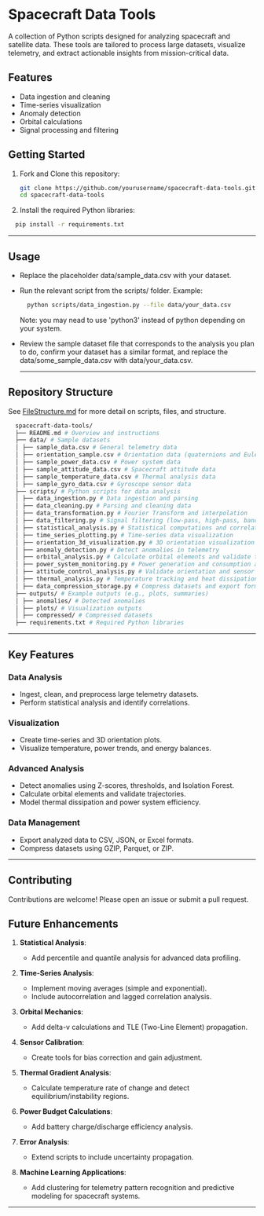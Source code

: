 # Spacecraft Data Tools

A collection of Python scripts designed for analyzing spacecraft and satellite data. These tools are tailored to process large datasets, visualize telemetry, and extract actionable insights from mission-critical data.

## Features
- Data ingestion and cleaning
- Time-series visualization
- Anomaly detection
- Orbital calculations
- Signal processing and filtering

## Getting Started
1. Fork and Clone this repository:
   ```bash
   git clone https://github.com/yourusername/spacecraft-data-tools.git
   cd spacecraft-data-tools

2. Install the required Python libraries:
  ```bash
    pip install -r requirements.txt
  ```

  ---
## Usage
- Replace the placeholder data/sample_data.csv with your dataset.
- Run the relevant script from the scripts/ folder. Example:
  ```bash
    python scripts/data_ingestion.py --file data/your_data.csv
  ```
  Note: you may nead to use 'python3' instead of python depending on your system.
- Review the sample dataset file that corresponds to the analysis you plan to do, confirm your dataset has a similar format, and replace the data/some_sample_data.csv with data/your_data.csv.

  ---

## Repository Structure
See [FileStructure.md](/FileStructure.md) for more detail on scripts, files, and structure.

  ```bash
    spacecraft-data-tools/ 
    ├── README.md # Overview and instructions 
    ├── data/ # Sample datasets 
    │ ├── sample_data.csv # General telemetry data 
    │ ├── orientation_sample.csv # Orientation data (quaternions and Euler angles) 
    │ ├── sample_power_data.csv # Power system data 
    │ ├── sample_attitude_data.csv # Spacecraft attitude data 
    │ ├── sample_temperature_data.csv # Thermal analysis data 
    │ ├── sample_gyro_data.csv # Gyroscope sensor data 
    ├── scripts/ # Python scripts for data analysis 
    │ ├── data_ingestion.py # Data ingestion and parsing 
    │ ├── data_cleaning.py # Parsing and cleaning data 
    │ ├── data_transformation.py # Fourier Transform and interpolation 
    │ ├── data_filtering.py # Signal filtering (low-pass, high-pass, band-pass) 
    │ ├── statistical_analysis.py # Statistical computations and correlation matrix 
    │ ├── time_series_plotting.py # Time-series data visualization 
    │ ├── orientation_3d_visualization.py # 3D orientation visualization 
    │ ├── anomaly_detection.py # Detect anomalies in telemetry 
    │ ├── orbital_analysis.py # Calculate orbital elements and validate trajectories 
    │ ├── power_system_monitoring.py # Power generation and consumption analysis 
    │ ├── attitude_control_analysis.py # Validate orientation and sensor data 
    │ ├── thermal_analysis.py # Temperature tracking and heat dissipation modeling 
    │ ├── data_compression_storage.py # Compress datasets and export formats 
    ├── outputs/ # Example outputs (e.g., plots, summaries) 
    │ ├── anomalies/ # Detected anomalies 
    │ ├── plots/ # Visualization outputs 
    │ ├── compressed/ # Compressed datasets 
    ├── requirements.txt # Required Python libraries
  ```
---

## **Key Features**

### **Data Analysis**
- Ingest, clean, and preprocess large telemetry datasets.
- Perform statistical analysis and identify correlations.

### **Visualization**
- Create time-series and 3D orientation plots.
- Visualize temperature, power trends, and energy balances.

### **Advanced Analysis**
- Detect anomalies using Z-scores, thresholds, and Isolation Forest.
- Calculate orbital elements and validate trajectories.
- Model thermal dissipation and power system efficiency.

### **Data Management**
- Export analyzed data to CSV, JSON, or Excel formats.
- Compress datasets using GZIP, Parquet, or ZIP.

---


## Contributing
Contributions are welcome! Please open an issue or submit a pull request.

## **Future Enhancements**

1. **Statistical Analysis**:
   - Add percentile and quantile analysis for advanced data profiling.

2. **Time-Series Analysis**:
   - Implement moving averages (simple and exponential).
   - Include autocorrelation and lagged correlation analysis.

3. **Orbital Mechanics**:
   - Add delta-v calculations and TLE (Two-Line Element) propagation.

4. **Sensor Calibration**:
   - Create tools for bias correction and gain adjustment.

5. **Thermal Gradient Analysis**:
   - Calculate temperature rate of change and detect equilibrium/instability regions.

6. **Power Budget Calculations**:
   - Add battery charge/discharge efficiency analysis.

7. **Error Analysis**:
   - Extend scripts to include uncertainty propagation.

8. **Machine Learning Applications**:
   - Add clustering for telemetry pattern recognition and predictive modeling for spacecraft systems.

---

